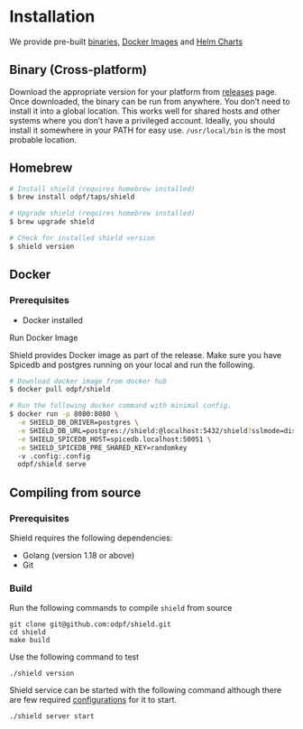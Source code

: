 # Installation

We provide pre-built [binaries](https://github.com/odpf/shield/releases), [Docker Images](https://hub.docker.com/r/odpf/shield) and [Helm Charts](https://github.com/odpf/charts/tree/main/stable/shield)

## Binary (Cross-platform)

Download the appropriate version for your platform from [releases](https://github.com/odpf/shield/releases) page. Once downloaded, the binary can be run from anywhere.
You don’t need to install it into a global location. This works well for shared hosts and other systems where you don’t have a privileged account.
Ideally, you should install it somewhere in your PATH for easy use. `/usr/local/bin` is the most probable location.

## Homebrew

```sh
# Install shield (requires homebrew installed)
$ brew install odpf/taps/shield

# Upgrade shield (requires homebrew installed)
$ brew upgrade shield

# Check for installed shield version
$ shield version
```

## Docker

### Prerequisites

- Docker installed

Run Docker Image

Shield provides Docker image as part of the release. Make sure you have Spicedb and postgres running on your local and run the following.

```sh
# Download docker image from docker hub
$ docker pull odpf/shield

# Run the following docker command with minimal config.
$ docker run -p 8080:8080 \
  -e SHIELD_DB_DRIVER=postgres \
  -e SHIELD_DB_URL=postgres://shield:@localhost:5432/shield?sslmode=disable \
  -e SHIELD_SPICEDB_HOST=spicedb.localhost:50051 \
  -e SHIELD_SPICEDB_PRE_SHARED_KEY=randomkey
  -v .config:.config
  odpf/shield serve
```

## Compiling from source

### Prerequisites

Shield requires the following dependencies:

- Golang (version 1.18 or above)
- Git

### Build

Run the following commands to compile `shield` from source

```shell
git clone git@github.com:odpf/shield.git
cd shield
make build
```

Use the following command to test

```shell
./shield version
```

Shield service can be started with the following command although there are few required [configurations](./reference/configurations.md) for it to start.

```sh
./shield server start
```
